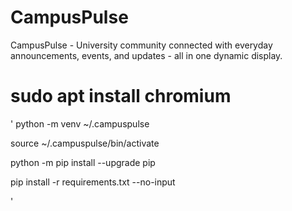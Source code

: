 # CampusPulse
CampusPulse - University community connected with everyday announcements, events, and updates - all in one dynamic display.

# sudo apt install chromium

'
python -m venv ~/.campuspulse

source ~/.campuspulse/bin/activate

python -m pip install --upgrade pip

pip install -r requirements.txt --no-input

'